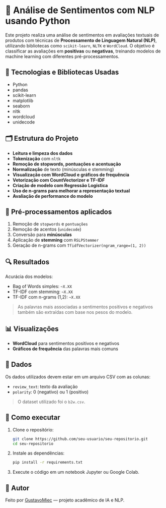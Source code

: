 
# 💬 Análise de Sentimentos com NLP usando Python

Este projeto realiza uma análise de sentimentos em avaliações textuais de produtos com técnicas de **Processamento de Linguagem Natural (NLP)**, utilizando bibliotecas como `scikit-learn`, `NLTK` e `WordCloud`. O objetivo é classificar as avaliações em **positivas** ou **negativas**, treinando modelos de machine learning com diferentes pré-processamentos.

## 🧰 Tecnologias e Bibliotecas Usadas

- Python
- pandas
- scikit-learn
- matplotlib
- seaborn
- nltk
- wordcloud
- unidecode

## 🗂️ Estrutura do Projeto

- **Leitura e limpeza dos dados**
- **Tokenização** com `nltk`
- **Remoção de stopwords, pontuações e acentuação**
- **Normalização** de texto (minúsculas e stemming)
- **Visualização com WordCloud e gráficos de frequência**
- **Vetorização com CountVectorizer e TF-IDF**
- **Criação de modelo com Regressão Logística**
- **Uso de n-grams para melhorar a representação textual**
- **Avaliação de performance do modelo**

## 🧪 Pré-processamentos aplicados

1. Remoção de `stopwords` e `pontuações`
2. Remoção de acentos (`unidecode`)
3. Conversão para **minúsculas**
4. Aplicação de **stemming** com `RSLPStemmer`
5. Geração de n-grams com `TfidfVectorizer(ngram_range=(1, 2))`

## 🔍 Resultados

Acurácia dos modelos:
- Bag of Words simples: `~X.XX`
- TF-IDF com stemming: `~X.XX`
- TF-IDF com n-grams (1,2): `~X.XX`

> As palavras mais associadas a sentimentos positivos e negativos também são extraídas com base nos pesos do modelo.

## 📊 Visualizações

- **WordCloud** para sentimentos positivos e negativos
- **Gráficos de frequência** das palavras mais comuns

## 📁 Dados

Os dados utilizados devem estar em um arquivo CSV com as colunas:
- `review_text`: texto da avaliação
- `polarity`: 0 (negativo) ou 1 (positivo)

> O dataset utilizado foi o `b2w.csv`.

## 🚀 Como executar

1. Clone o repositório:
   ```bash
   git clone https://github.com/seu-usuario/seu-repositorio.git
   cd seu-repositorio
   ```

2. Instale as dependências:
   ```bash
   pip install -r requirements.txt
   ```

3. Execute o código em um notebook Jupyter ou Google Colab.

## 📝 Autor

Feito por [GustavoMiec](https://github.com/GustavoMiec) — projeto acadêmico de IA e NLP.
